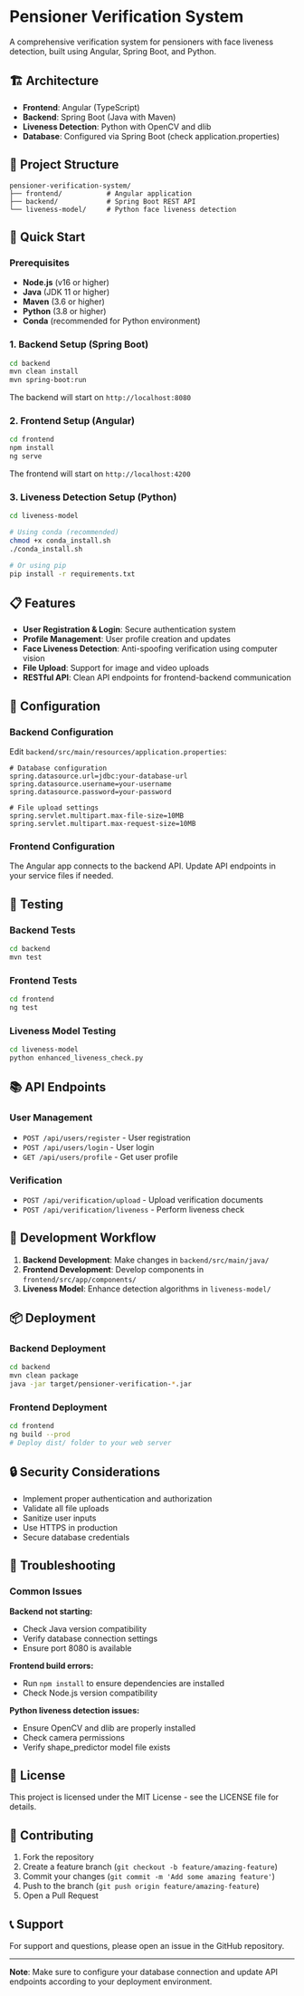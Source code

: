 # Pensioner Verification System

A comprehensive verification system for pensioners with face liveness detection, built using Angular, Spring Boot, and Python.

## 🏗️ Architecture

- **Frontend**: Angular (TypeScript)
- **Backend**: Spring Boot (Java with Maven)
- **Liveness Detection**: Python with OpenCV and dlib
- **Database**: Configured via Spring Boot (check application.properties)

## 📁 Project Structure

```
pensioner-verification-system/
├── frontend/           # Angular application
├── backend/            # Spring Boot REST API
└── liveness-model/     # Python face liveness detection
```

## 🚀 Quick Start

### Prerequisites

- **Node.js** (v16 or higher)
- **Java** (JDK 11 or higher)
- **Maven** (3.6 or higher)
- **Python** (3.8 or higher)
- **Conda** (recommended for Python environment)

### 1. Backend Setup (Spring Boot)

```bash
cd backend
mvn clean install
mvn spring-boot:run
```

The backend will start on `http://localhost:8080`

### 2. Frontend Setup (Angular)

```bash
cd frontend
npm install
ng serve
```

The frontend will start on `http://localhost:4200`

### 3. Liveness Detection Setup (Python)

```bash
cd liveness-model

# Using conda (recommended)
chmod +x conda_install.sh
./conda_install.sh

# Or using pip
pip install -r requirements.txt
```

## 📋 Features

- **User Registration & Login**: Secure authentication system
- **Profile Management**: User profile creation and updates
- **Face Liveness Detection**: Anti-spoofing verification using computer vision
- **File Upload**: Support for image and video uploads
- **RESTful API**: Clean API endpoints for frontend-backend communication

## 🔧 Configuration

### Backend Configuration

Edit `backend/src/main/resources/application.properties`:

```properties
# Database configuration
spring.datasource.url=jdbc:your-database-url
spring.datasource.username=your-username
spring.datasource.password=your-password

# File upload settings
spring.servlet.multipart.max-file-size=10MB
spring.servlet.multipart.max-request-size=10MB
```

### Frontend Configuration

The Angular app connects to the backend API. Update API endpoints in your service files if needed.

## 🧪 Testing

### Backend Tests

```bash
cd backend
mvn test
```

### Frontend Tests

```bash
cd frontend
ng test
```

### Liveness Model Testing

```bash
cd liveness-model
python enhanced_liveness_check.py
```

## 📚 API Endpoints

### User Management

- `POST /api/users/register` - User registration
- `POST /api/users/login` - User login
- `GET /api/users/profile` - Get user profile

### Verification

- `POST /api/verification/upload` - Upload verification documents
- `POST /api/verification/liveness` - Perform liveness check

## 🤝 Development Workflow

1. **Backend Development**: Make changes in `backend/src/main/java/`
2. **Frontend Development**: Develop components in `frontend/src/app/components/`
3. **Liveness Model**: Enhance detection algorithms in `liveness-model/`

## 📦 Deployment

### Backend Deployment

```bash
cd backend
mvn clean package
java -jar target/pensioner-verification-*.jar
```

### Frontend Deployment

```bash
cd frontend
ng build --prod
# Deploy dist/ folder to your web server
```

## 🔒 Security Considerations

- Implement proper authentication and authorization
- Validate all file uploads
- Sanitize user inputs
- Use HTTPS in production
- Secure database credentials

## 🐛 Troubleshooting

### Common Issues

**Backend not starting:**

- Check Java version compatibility
- Verify database connection settings
- Ensure port 8080 is available

**Frontend build errors:**

- Run `npm install` to ensure dependencies are installed
- Check Node.js version compatibility

**Python liveness detection issues:**

- Ensure OpenCV and dlib are properly installed
- Check camera permissions
- Verify shape_predictor model file exists

## 📄 License

This project is licensed under the MIT License - see the LICENSE file for details.

## 🤝 Contributing

1. Fork the repository
2. Create a feature branch (`git checkout -b feature/amazing-feature`)
3. Commit your changes (`git commit -m 'Add some amazing feature'`)
4. Push to the branch (`git push origin feature/amazing-feature`)
5. Open a Pull Request

## 📞 Support

For support and questions, please open an issue in the GitHub repository.

---

**Note**: Make sure to configure your database connection and update API endpoints according to your deployment environment.
